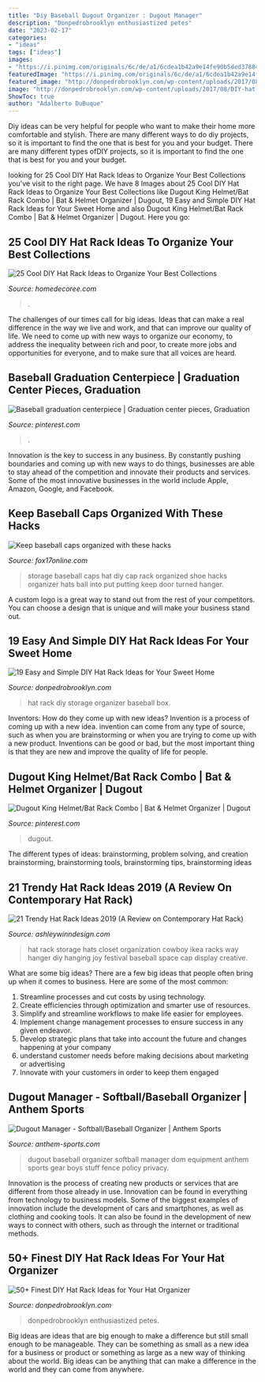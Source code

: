 ```yaml
---
title: "Diy Baseball Dugout Organizer : Dugout Manager"
description: "Donpedrobrooklyn enthusiastized petes"
date: "2023-02-17"
categories:
- "ideas"
tags: ["ideas"]
images:
- "https://i.pinimg.com/originals/6c/de/a1/6cdea1b42a9e14fe90b5ded3788458bb.jpg"
featuredImage: "https://i.pinimg.com/originals/6c/de/a1/6cdea1b42a9e14fe90b5ded3788458bb.jpg"
featured_image: "http://donpedrobrooklyn.com/wp-content/uploads/2017/08/DIY-hat-rack-and-storage-ideas-c4a7a5856b781cf90f0a09d41d3fa5e6.jpg"
image: "http://donpedrobrooklyn.com/wp-content/uploads/2017/08/DIY-hat-rack-and-storage-ideas-c4a7a5856b781cf90f0a09d41d3fa5e6.jpg"
ShowToc: true
author: "Adalberto DuBuque"
---
```



Diy ideas can be very helpful for people who want to make their home more comfortable and stylish. There are many different ways to do diy projects, so it is important to find the one that is best for you and your budget. There are many different types ofDIY projects, so it is important to find the one that is best for you and your budget.

	

		
looking for 25 Cool DIY Hat Rack Ideas to Organize Your Best Collections you've visit to the right page. We have 8 Images about 25 Cool DIY Hat Rack Ideas to Organize Your Best Collections like Dugout King Helmet/Bat Rack Combo | Bat &amp; Helmet Organizer | Dugout, 19 Easy and Simple DIY Hat Rack Ideas for Your Sweet Home and also Dugout King Helmet/Bat Rack Combo | Bat &amp; Helmet Organizer | Dugout. Here you go:
		
    
## 25 Cool DIY Hat Rack Ideas To Organize Your Best Collections

<img loading=lazy src="https://i2.wp.com/homedecoree.com/wp-content/uploads/2019/10/Contemporary-wall-mount-hat-rack.jpg?resize=650%2C1212&amp;ssl=1" onerror="this.onerror=null;this.src='https://tse2.mm.bing.net/th?id=OIP.Pn0thFcMPtzlQJ6lOFiUUgHaNz&amp;pid=15.1';" alt="25 Cool DIY Hat Rack Ideas to Organize Your Best Collections">

_Source: homedecoree.com_

>. 

	

The challenges of our times call for big ideas. Ideas that can make a real difference in the way we live and work, and that can improve our quality of life. We need to come up with new ways to organize our economy, to address the inequality between rich and poor, to create more jobs and opportunities for everyone, and to make sure that all voices are heard.

    
## Baseball Graduation Centerpiece | Graduation Center Pieces, Graduation

<img loading=lazy src="https://i.pinimg.com/originals/6c/de/a1/6cdea1b42a9e14fe90b5ded3788458bb.jpg" onerror="this.onerror=null;this.src='https://tse2.mm.bing.net/th?id=OIP.NXyqqb-Tdnx0ehboXIcVrwHaJ4&amp;pid=15.1';" alt="Baseball graduation centerpiece | Graduation center pieces, Graduation">

_Source: pinterest.com_

>. 

	

Innovation is the key to success in any business. By constantly pushing boundaries and coming up with new ways to do things, businesses are able to stay ahead of the competition and innovate their products and services. Some of the most innovative businesses in the world include Apple, Amazon, Google, and Facebook.

    
## Keep Baseball Caps Organized With These Hacks

<img loading=lazy src="https://s-media-cache-ak0.pinimg.com/564x/ca/d2/10/cad210307e7e853b9cb42eecf47ef3bb.jpg" onerror="this.onerror=null;this.src='https://tse2.mm.bing.net/th?id=OIP.PJJEP9RmVgZ96mFAalVwRAAAAA&amp;pid=15.1';" alt="Keep baseball caps organized with these hacks">

_Source: fox17online.com_

>storage baseball caps hat diy cap rack organized shoe hacks organizer hats ball into put putting keep door turned hanger. 

	

A custom logo is a great way to stand out from the rest of your competitors. You can choose a design that is unique and will make your business stand out.

    
## 19 Easy And Simple DIY Hat Rack Ideas For Your Sweet Home

<img loading=lazy src="http://donpedrobrooklyn.com/wp-content/uploads/2017/08/DIY-hat-rack-and-storage-ideas-c4a7a5856b781cf90f0a09d41d3fa5e6.jpg" onerror="this.onerror=null;this.src='https://tse3.mm.bing.net/th?id=OIP.mcMq-WF_kf41oL4ix2Y70gHaJ4&amp;pid=15.1';" alt="19 Easy and Simple DIY Hat Rack Ideas for Your Sweet Home">

_Source: donpedrobrooklyn.com_

>hat rack diy storage organizer baseball box. 

	

Inventors: How do they come up with new ideas?
Invention is a process of coming up with a new idea. invention can come from any type of source, such as when you are brainstorming or when you are trying to come up with a new product. Inventions can be good or bad, but the most important thing is that they are new and improve the quality of life for people.

    
## Dugout King Helmet/Bat Rack Combo | Bat &amp; Helmet Organizer | Dugout

<img loading=lazy src="https://i.pinimg.com/736x/bf/0a/cb/bf0acb1c2ddf3d6cee3655efe51809b5.jpg" onerror="this.onerror=null;this.src='https://tse1.mm.bing.net/th?id=OIP.Yr8zCr3mwa_I7aZ_SD2CyAHaGu&amp;pid=15.1';" alt="Dugout King Helmet/Bat Rack Combo | Bat &amp; Helmet Organizer | Dugout">

_Source: pinterest.com_

>dugout. 

	

The different types of ideas: brainstorming, problem solving, and creation
brainstorming, brainstorming tools, brainstorming tips, brainstorming ideas

    
## 21 Trendy Hat Rack Ideas 2019 (A Review On Contemporary Hat Rack)

<img loading=lazy src="https://i0.wp.com/ashleywinndesign.com/wp-content/uploads/2018/09/c428b4480117fc8f4e1277c5c76f92db.jpg?resize=825%2C620" onerror="this.onerror=null;this.src='https://tse4.mm.bing.net/th?id=OIP.5dn862BgL7jnJAlCEdU0JAHaFk&amp;pid=15.1';" alt="21 Trendy Hat Rack Ideas 2019 (A Review on Contemporary Hat Rack)">

_Source: ashleywinndesign.com_

>hat rack storage hats closet organization cowboy ikea racks way hanger diy hanging joy festival baseball space cap display creative. 

	

What are some big ideas?
There are a few big ideas that people often bring up when it comes to business. Here are some of the most common:
1. Streamline processes and cut costs by using technology.
2. Create efficiencies through optimization and smarter use of resources.
3. Simplify and streamline workflows to make life easier for employees.
4. Implement change management processes to ensure success in any given endeavor. 
5. Develop strategic plans that take into account the future and changes happening at your company 
6. understand customer needs before making decisions about marketing or advertising 
7. Innovate with your customers in order to keep them engaged 

    
## Dugout Manager - Softball/Baseball Organizer | Anthem Sports

<img loading=lazy src="http://www.anthem-sports.com/media/extendware/ewimageopt/media/inline/99/8/dom-dugout-manager-baseball-softball-organizer-cd3.jpg" onerror="this.onerror=null;this.src='https://tse1.mm.bing.net/th?id=OIP.nvH3rUW4wXQyLoiIP9NOOgHaE_&amp;pid=15.1';" alt="Dugout Manager - Softball/Baseball Organizer | Anthem Sports">

_Source: anthem-sports.com_

>dugout baseball organizer softball manager dom equipment anthem sports gear boys stuff fence policy privacy. 

	

Innovation is the process of creating new products or services that are different from those already in use. Innovation can be found in everything from technology to business models. Some of the biggest examples of innovation include the development of cars and smartphones, as well as clothing and cooking tools. It can also be found in the development of new ways to connect with others, such as through the internet or traditional methods.

    
## 50+ Finest DIY Hat Rack Ideas For Your Hat Organizer

<img loading=lazy src="https://donpedrobrooklyn.com/wp-content/uploads/2017/08/DIY-hat-rack-and-storage-ideas-5cab8048b12cbe6475e28e0520479199.jpg" onerror="this.onerror=null;this.src='https://tse2.mm.bing.net/th?id=OIP.OmIOcSRTlwvKbXXusmVJlgHaJo&amp;pid=15.1';" alt="50+ Finest DIY Hat Rack Ideas for Your Hat Organizer">

_Source: donpedrobrooklyn.com_

>donpedrobrooklyn enthusiastized petes. 

	

Big ideas are ideas that are big enough to make a difference but still small enough to be manageable. They can be something as small as a new idea for a business or product or something as large as a new way of thinking about the world. Big ideas can be anything that can make a difference in the world and they can come from anywhere.

